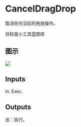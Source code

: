 # CancelDragDrop

取消任何当前的拖放操作。

目标是小工具蓝图库

## 图示

![]($-20221218-21334632.png)

## Inputs

In: Exec.  

## Outputs

出：执行。
